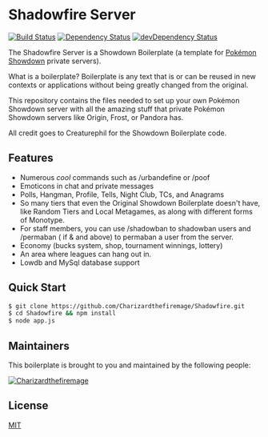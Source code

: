 # Shadowfire Server

[![Build Status](https://travis-ci.org/CreaturePhil/Showdown-Boilerplate.svg)](https://travis-ci.org/CreaturePhil/Showdown-Boilerplate)
[![Dependency Status](https://david-dm.org/CreaturePhil/Showdown-Boilerplate.svg)](https://david-dm.org/CreaturePhil/Showdown-Boilerplate)
[![devDependency Status](https://david-dm.org/CreaturePhil/Showdown-Boilerplate/dev-status.svg)](https://david-dm.org/CreaturePhil/Showdown-Boilerplate#info=devDependencies)

The Shadowfire Server is a Showdown Boilerplate (a template for [Pokémon Showdown](https://github.com/Zarel/Pokemon-Showdown)
private servers).

What is a boilerplate? Boilerplate is any text that is or can be reused in new
contexts or applications without being greatly changed from the original.

This repository contains the files needed to set up your own Pokémon Showdown
server with all the amazing stuff that private Pokémon Showdown servers like
Origin, Frost, or Pandora has.

All credit goes to Creaturephil for the Showdown Boilerplate code. 


## Features

- Numerous *cool* commands such as /urbandefine or /poof
- Emoticons in chat and private messages
- Polls, Hangman, Profile, Tells, Night Club, TCs, and Anagrams
- So many tiers that even the Original Showdown Boilerplate doesn't have, like Random Tiers and Local Metagames, as along with different forms of Monotype.
- For staff members, you can use /shadowban to shadowban users and /permaban ( if & and above) to permaban a user from the server.
- Economy (bucks system, shop, tournament winnings, lottery)
- An area where leagues can hang out in. 
- Lowdb and MySql database support

## Quick Start

```bash
$ git clone https://github.com/Charizardthefiremage/Shadowfire.git
$ cd Shadowfire && npm install
$ node app.js
```

## Maintainers

This boilerplate is brought to you and maintained by the following people:


[![Charizardthefiremage](https://avatars1.githubusercontent.com/u/14117114?v=3&s=96)](https://github.com/charizardthefiremage)


## License

[MIT](LICENSE)
